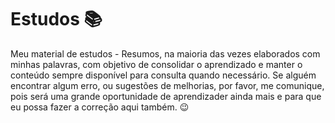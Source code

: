 # Estudos 📚
Meu material de estudos - Resumos, na maioria das vezes elaborados com minhas palavras, com objetivo de consolidar o aprendizado e manter o conteúdo sempre disponível para consulta quando necessário.
Se alguém encontrar algum erro, ou sugestões de melhorias, por favor, me comunique, pois será uma grande oportunidade de aprendizader ainda mais e para que eu possa fazer a correção aqui também. 😉



